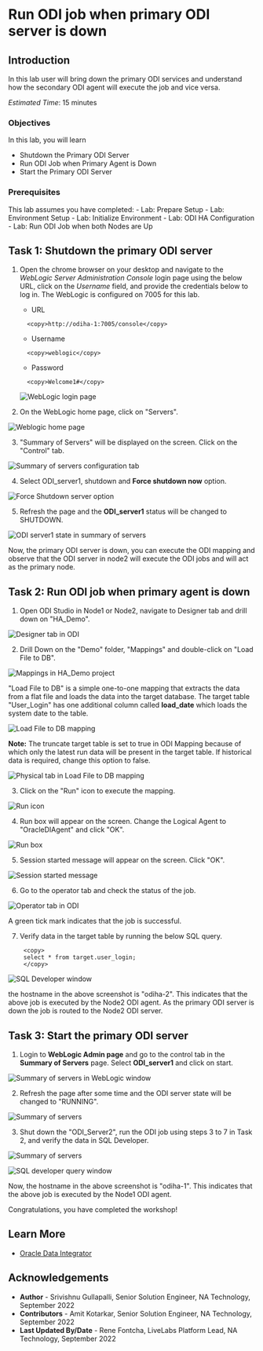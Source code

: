 # Run ODI job when primary ODI server is down

## Introduction
In this lab user will bring down the primary ODI services and understand how the secondary ODI agent will execute the job and vice versa.

*Estimated Time*: 15 minutes

### Objectives
In this lab, you will learn
* Shutdown the Primary ODI Server
* Run ODI Job when Primary Agent is Down
* Start the Primary ODI Server

### Prerequisites
This lab assumes you have completed:
    - Lab: Prepare Setup
    - Lab: Environment Setup
    - Lab: Initialize Environment
    - Lab: ODI HA Configuration
    - Lab: Run ODI Job when both Nodes are Up


## Task 1: Shutdown the primary ODI server

1. Open the chrome browser on your desktop and navigate to the *WebLogic Server Administration Console* login page using the below URL, click on the *Username* field, and provide the credentials below to log in. The WebLogic is configured on 7005 for this lab.

    - URL

    ```
      <copy>http://odiha-1:7005/console</copy>
    ```  

    - Username

    ```
      <copy>weblogic</copy>
    ```

    - Password

    ```
      <copy>Welcome1#</copy>
    ```
    
    ![WebLogic login page](images/weblogic-login.png " ")

2. On the WebLogic home page, click on "Servers".

  ![Weblogic home page](images/weblogic-home.png " ")

3. "Summary of Servers" will be displayed on the screen. Click on the "Control" tab.

  ![Summary of servers configuration tab](images/weblogic-server-status.png " ")

4. Select ODI_server1, shutdown and **Force shutdown now** option.

  ![Force Shutdown server option](images/weblogic-odi1-down.png " ")

5. Refresh the page and the **ODI_server1** status will be changed to SHUTDOWN.

  ![ODI server1 state in summary of servers](images/odi1-down-status.png " ")

Now, the primary ODI server is down, you can execute the ODI mapping and observe that the ODI server in node2 will execute the ODI jobs and will act as the primary node.


## Task 2: Run ODI job when primary agent is down

1. Open ODI Studio in Node1 or Node2, navigate to Designer tab and drill down on "HA_Demo".

  ![Designer tab in ODI](./images/odi-designer-1.png " ")

2. Drill Down on the "Demo" folder, "Mappings" and double-click on "Load File to DB".

  ![Mappings in HA_Demo project](./images/odi-designer-2.png " ")

   "Load File to DB" is a simple one-to-one mapping that extracts the data from a flat file and loads the data into the target database. The target table "User_Login" has one additional column called **load\_date** which loads the system date to the table.

  ![Load File to DB mapping](./images/odi-designer-3.png " ")

 **Note:** The truncate target table is set to true in ODI Mapping because of which only the latest run data will be present in the target table. If historical data is required, change this option to false.

   ![Physical tab in Load File to DB mapping](./images/odi-designer-4.png " ")

3. Click on the "Run" icon to execute the mapping.

  ![Run icon](./images/odi-designer-run.png " ")

4. Run box will appear on the screen. Change the Logical Agent to "OracleDIAgent" and click "OK".

  ![Run box](./images/odi-run-box.png " ")

5. Session started message will appear on the screen. Click "OK".

  ![Session started message](./images/odi-session-start.png " ")

6. Go to the operator tab and check the status of the job.

  ![Operator tab in ODI](./images/odi-operator-1.png " ")

  A green tick mark indicates that the job is successful.

7. Verify data in the target table by running the below SQL query.

   ```
    <copy>
    select * from target.user_login;
    </copy>
   ```
  ![SQL Developer window](./images/sql-developer-3.png " ")
 

  the hostname in the above screenshot is "odiha-2". This indicates that the above job is executed by the Node2 ODI agent. As the primary ODI server is down the job is routed to the Node2 ODI server.


## Task 3: Start the primary ODI server

1. Login to **WebLogic Admin page** and go to the control tab in the **Summary of Servers** page. Select **ODI_server1** and click on start.

  ![Summary of servers in WebLogic window](./images/weblogic-odi1-start.png " ")

2. Refresh the page after some time and the ODI server state will be changed to "RUNNING".

  ![Summary of servers](./images/odi1-start-status.png " ")

3. Shut down the "ODI_Server2", run the ODI job using steps 3 to 7 in Task 2, and verify the data in SQL Developer.

  ![Summary of servers](./images/odi1-start-status.png " ")

  ![SQL developer query window](./images/sql-developer-4.png " ")

Now, the hostname in the above screenshot is "odiha-1".  This indicates that the above job is executed by the Node1 ODI agent.

Congratulations, you have completed the workshop!

## Learn More
- [Oracle Data Integrator](https://docs.oracle.com/en/middleware/fusion-middleware/data-integrator/index.html)

## Acknowledgements

- **Author** - Srivishnu Gullapalli, Senior Solution Engineer, NA Technology, September 2022
- **Contributors** - Amit Kotarkar, Senior Solution Engineer, NA Technology, September 2022
- **Last Updated By/Date** - Rene Fontcha, LiveLabs Platform Lead, NA Technology, September 2022



